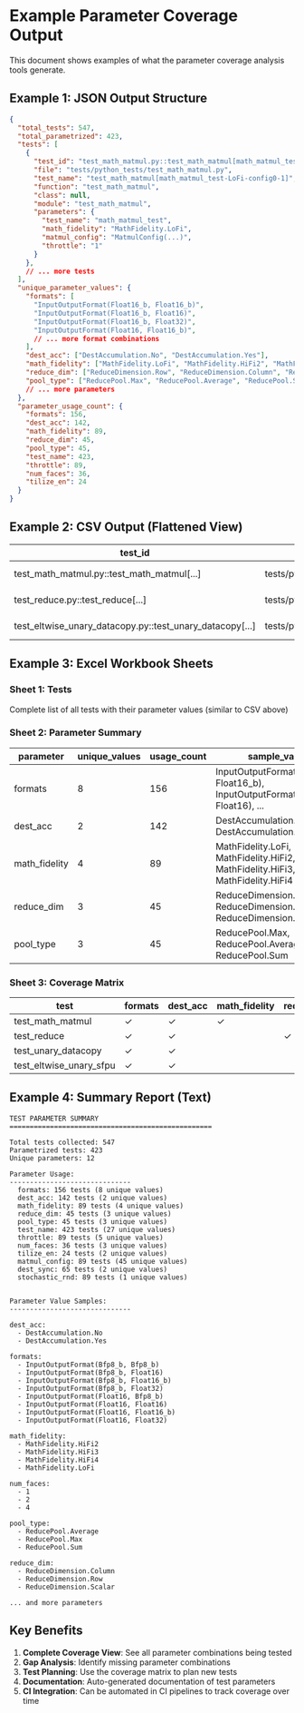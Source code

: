 # Example Parameter Coverage Output

This document shows examples of what the parameter coverage analysis tools generate.

## Example 1: JSON Output Structure

```json
{
  "total_tests": 547,
  "total_parametrized": 423,
  "tests": [
    {
      "test_id": "test_math_matmul.py::test_math_matmul[math_matmul_test-LoFi-config0-1]",
      "file": "tests/python_tests/test_math_matmul.py",
      "test_name": "test_math_matmul[math_matmul_test-LoFi-config0-1]",
      "function": "test_math_matmul",
      "class": null,
      "module": "test_math_matmul",
      "parameters": {
        "test_name": "math_matmul_test",
        "math_fidelity": "MathFidelity.LoFi",
        "matmul_config": "MatmulConfig(...)",
        "throttle": "1"
      }
    },
    // ... more tests
  ],
  "unique_parameter_values": {
    "formats": [
      "InputOutputFormat(Float16_b, Float16_b)",
      "InputOutputFormat(Float16_b, Float16)",
      "InputOutputFormat(Float16_b, Float32)",
      "InputOutputFormat(Float16, Float16_b)",
      // ... more format combinations
    ],
    "dest_acc": ["DestAccumulation.No", "DestAccumulation.Yes"],
    "math_fidelity": ["MathFidelity.LoFi", "MathFidelity.HiFi2", "MathFidelity.HiFi3", "MathFidelity.HiFi4"],
    "reduce_dim": ["ReduceDimension.Row", "ReduceDimension.Column", "ReduceDimension.Scalar"],
    "pool_type": ["ReducePool.Max", "ReducePool.Average", "ReducePool.Sum"],
    // ... more parameters
  },
  "parameter_usage_count": {
    "formats": 156,
    "dest_acc": 142,
    "math_fidelity": 89,
    "reduce_dim": 45,
    "pool_type": 45,
    "test_name": 423,
    "throttle": 89,
    "num_faces": 36,
    "tilize_en": 24
  }
}
```

## Example 2: CSV Output (Flattened View)

| test_id | file | test_name | class | param_formats | param_dest_acc | param_math_fidelity | param_reduce_dim |
|---------|------|-----------|-------|---------------|----------------|---------------------|------------------|
| test_math_matmul.py::test_math_matmul[...] | tests/python_tests/test_math_matmul.py | test_math_matmul[...] | None | InputOutputFormat(Float16_b, Float16_b) | DestAccumulation.No | MathFidelity.LoFi | |
| test_reduce.py::test_reduce[...] | tests/python_tests/test_reduce.py | test_reduce[...] | None | InputOutputFormat(Float16_b, Float16_b) | DestAccumulation.No | | ReduceDimension.Row |
| test_eltwise_unary_datacopy.py::test_unary_datacopy[...] | tests/python_tests/test_eltwise_unary_datacopy.py | test_unary_datacopy[...] | None | InputOutputFormat(Float32, Float32) | DestAccumulation.Yes | | |

## Example 3: Excel Workbook Sheets

### Sheet 1: Tests
Complete list of all tests with their parameter values (similar to CSV above)

### Sheet 2: Parameter Summary
| parameter | unique_values | usage_count | sample_values |
|-----------|---------------|-------------|---------------|
| formats | 8 | 156 | InputOutputFormat(Float16_b, Float16_b), InputOutputFormat(Float16_b, Float16), ... |
| dest_acc | 2 | 142 | DestAccumulation.No, DestAccumulation.Yes |
| math_fidelity | 4 | 89 | MathFidelity.LoFi, MathFidelity.HiFi2, MathFidelity.HiFi3, MathFidelity.HiFi4 |
| reduce_dim | 3 | 45 | ReduceDimension.Row, ReduceDimension.Column, ReduceDimension.Scalar |
| pool_type | 3 | 45 | ReducePool.Max, ReducePool.Average, ReducePool.Sum |

### Sheet 3: Coverage Matrix
| test | formats | dest_acc | math_fidelity | reduce_dim | pool_type | throttle | num_faces |
|------|---------|----------|---------------|------------|-----------|----------|-----------|
| test_math_matmul | ✓ | ✓ | ✓ | | | ✓ | |
| test_reduce | ✓ | ✓ | | ✓ | ✓ | | |
| test_unary_datacopy | ✓ | ✓ | | | | | ✓ |
| test_eltwise_unary_sfpu | ✓ | ✓ | | | | | |

## Example 4: Summary Report (Text)

```
TEST PARAMETER SUMMARY
==================================================

Total tests collected: 547
Parametrized tests: 423
Unique parameters: 12

Parameter Usage:
------------------------------
  formats: 156 tests (8 unique values)
  dest_acc: 142 tests (2 unique values)
  math_fidelity: 89 tests (4 unique values)
  reduce_dim: 45 tests (3 unique values)
  pool_type: 45 tests (3 unique values)
  test_name: 423 tests (27 unique values)
  throttle: 89 tests (5 unique values)
  num_faces: 36 tests (3 unique values)
  tilize_en: 24 tests (2 unique values)
  matmul_config: 89 tests (45 unique values)
  dest_sync: 65 tests (2 unique values)
  stochastic_rnd: 89 tests (1 unique values)


Parameter Value Samples:
------------------------------

dest_acc:
  - DestAccumulation.No
  - DestAccumulation.Yes

formats:
  - InputOutputFormat(Bfp8_b, Bfp8_b)
  - InputOutputFormat(Bfp8_b, Float16)
  - InputOutputFormat(Bfp8_b, Float16_b)
  - InputOutputFormat(Bfp8_b, Float32)
  - InputOutputFormat(Float16, Bfp8_b)
  - InputOutputFormat(Float16, Float16)
  - InputOutputFormat(Float16, Float16_b)
  - InputOutputFormat(Float16, Float32)

math_fidelity:
  - MathFidelity.HiFi2
  - MathFidelity.HiFi3
  - MathFidelity.HiFi4
  - MathFidelity.LoFi

num_faces:
  - 1
  - 2
  - 4

pool_type:
  - ReducePool.Average
  - ReducePool.Max
  - ReducePool.Sum

reduce_dim:
  - ReduceDimension.Column
  - ReduceDimension.Row
  - ReduceDimension.Scalar

... and more parameters
```

## Key Benefits

1. **Complete Coverage View**: See all parameter combinations being tested
2. **Gap Analysis**: Identify missing parameter combinations
3. **Test Planning**: Use the coverage matrix to plan new tests
4. **Documentation**: Auto-generated documentation of test parameters
5. **CI Integration**: Can be automated in CI pipelines to track coverage over time
